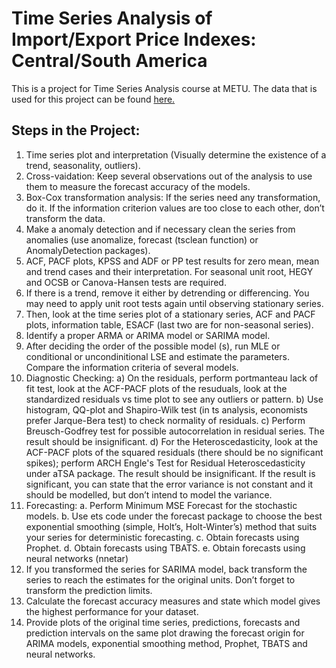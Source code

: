 # Time Series Analysis of Import/Export Price Indexes: Central/South America

This is a project for Time Series Analysis course at METU. The data that is used for this project can be found [here.](https://data.nasdaq.com/data/BLSN/EIUIH14243-importexport-price-indexes-centralsouth-america-dec-2009100) 

## Steps in the Project:

1.	Time series plot and interpretation (Visually determine the existence of a trend, seasonality, outliers).
2.	Cross-vaidation: Keep several observations out of the analysis to use them to measure the forecast accuracy of the models. 
3.	Box-Cox transformation analysis: If the series need any transformation, do it. If the information criterion values are too close to each other, don’t transform the data.
4.	Make a anomaly detection and if necessary clean the series from anomalies (use anomalize, forecast (tsclean function) or AnomalyDetection packages). 
5.	ACF, PACF plots, KPSS and ADF or PP test results for zero mean, mean and trend cases and their interpretation. For seasonal unit root, HEGY and OCSB or Canova-Hansen tests are required.
6.	If there is a trend, remove it either by detrending or differencing. You may need to apply unit root tests again until observing stationary series.
7.	Then, look at the time series plot of a stationary series, ACF and PACF plots, information table, ESACF (last two are for non-seasonal series).
8.	Identify a proper ARMA or ARIMA model or SARIMA model.
9.	After deciding the order of the possible model (s), run MLE or conditional or uncondinitional LSE and estimate the parameters. Compare the information criteria of several models.
10.	Diagnostic Checking: 
a)	On the residuals, perform portmanteau lack of fit test, look at the ACF-PACF plots of the resuduals, look at the standardized residuals vs time plot to see any outliers or pattern. 
b)	Use histogram, QQ-plot and Shapiro-Wilk test (in ts analysis, economists prefer Jarque-Bera test) to check normality of residuals. 
c)	Perform Breusch-Godfrey test for possible autocorrelation in residual series. The result should be insignificant.
d)	For the Heteroscedasticity, look at the ACF-PACF plots of the squared residuals (there should be no significant spikes); perform ARCH Engle's Test for Residual Heteroscedasticity under aTSA package. The result should be insignificant. If the result is significant, you can state that the error variance is not constant and it should be modelled, but don’t intend to model the variance.
11.	Forecasting: 
a.	Perform Minimum MSE Forecast for the stochastic models.
b.	Use ets code under the forecast package to choose the best exponential smoothing (simple, Holt’s, Holt-Winter’s) method that suits your series for deterministic forecasting. 
c.	Obtain forecasts using Prophet.
d.	Obtain forecasts using TBATS.
e.	Obtain forecasts using neural networks (nnetar)
12.	If you transformed the series for SARIMA model, back transform the series to reach the estimates for the original units. Don’t forget to transform the prediction limits.
13.	Calculate the forecast accuracy measures and state which model gives the highest performance for your dataset.
14.	Provide plots of the original time series, predictions, forecasts and prediction intervals on the same plot drawing the forecast origin for ARIMA models, exponential smoothing method, Prophet, TBATS and neural networks. 


